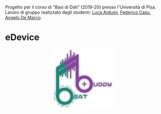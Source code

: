 Progetto per il corso di "Basi di Dati" (2019-20) presso l'Università di Pisa.<br>
Lavoro di gruppo realizzato dagli studenti: [Luca Arduini](https://github.com/LucaArduini), [Federico Casu](https://github.com/federic0casu), [Angelo De Marco](https://github.com/Sgazzirro).

# eDevice

<p align="center">
  <img src="https://github.com/LucaArduini/BeatBuddy/blob/main/BeatBuddy/src/main/resources/static/img/logo.png" alt="eDevice_logo" width="200" />
</p>